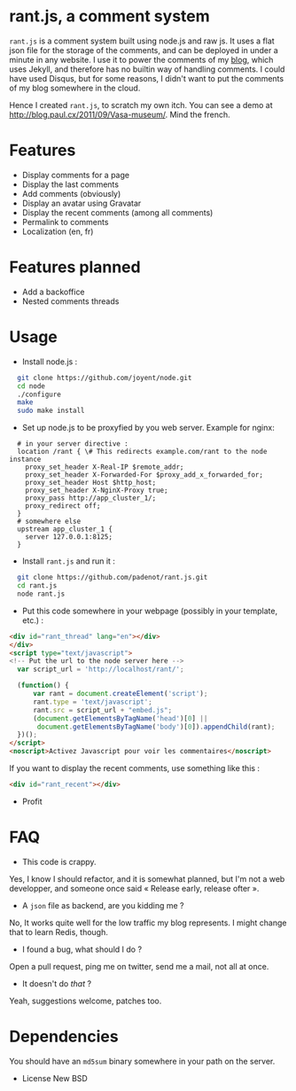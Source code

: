 # rant.js, a comment system

`rant.js` is a comment system built using node.js and raw js. It uses a flat
json file for the storage of the comments, and can be deployed in under a minute
in any website. I use it to power the comments of my
[blog](http://blog.paul.cx), which uses Jekyll, and therefore has no builtin way
of handling comments. I could have used Disqus, but for some reasons, I didn't
want to put the comments of my blog somewhere in the cloud.

Hence I created `rant.js`, to scratch my own itch. You can see a demo at
<http://blog.paul.cx/2011/09/Vasa-museum/>. Mind the french.

# Features

- Display comments for a page
- Display the last comments
- Add comments (obviously)
- Display an avatar using Gravatar
- Display the recent comments (among all comments)
- Permalink to comments
- Localization (en, fr)

# Features planned

- Add a backoffice
- Nested comments threads

# Usage
- Install node.js :

```sh
  git clone https://github.com/joyent/node.git
  cd node
  ./configure
  make
  sudo make install
```

- Set up node.js to be proxyfied by you web server. Example for nginx:

```
  # in your server directive :
  location /rant { \# This redirects example.com/rant to the node instance
    proxy_set_header X-Real-IP $remote_addr;
    proxy_set_header X-Forwarded-For $proxy_add_x_forwarded_for;
    proxy_set_header Host $http_host;
    proxy_set_header X-NginX-Proxy true;
    proxy_pass http://app_cluster_1/;
    proxy_redirect off;
  }
  # somewhere else
  upstream app_cluster_1 {
    server 127.0.0.1:8125;
  }
```

- Install `rant.js` and run it :

```sh 
  git clone https://github.com/padenot/rant.js.git
  cd rant.js
  node rant.js
```

- Put this code somewhere in your webpage (possibly in your template, etc.) :

```html
<div id="rant_thread" lang="en"></div>
</div>
<script type="text/javascript">
<!-- Put the url to the node server here -->
  var script_url = 'http://localhost/rant/'; 

  (function() {
      var rant = document.createElement('script');
      rant.type = 'text/javascript';
      rant.src = script_url + "embed.js";
      (document.getElementsByTagName('head')[0] ||
       document.getElementsByTagName('body')[0]).appendChild(rant);
  })();
</script>
<noscript>Activez Javascript pour voir les commentaires</noscript>
```

If you want to display the recent comments, use something like this :

```html
<div id="rant_recent"></div>
```

- Profit

# FAQ

- This code is crappy.

Yes, I know I should refactor, and it is somewhat planned, but I'm not a web
developper, and someone once said « Release early, release ofter ».

- A `json` file as backend, are you kidding me ?

No, It works quite well for the low traffic my blog represents. I might change
that to learn Redis, though.

- I found a bug, what should I do ?

Open a pull request, ping me on twitter, send me a mail, not all at once.

- It doesn't do _that_ ?

Yeah, suggestions welcome, patches too.

# Dependencies
You should have an `md5sum` binary somewhere in your path on the server.

- License
New BSD
